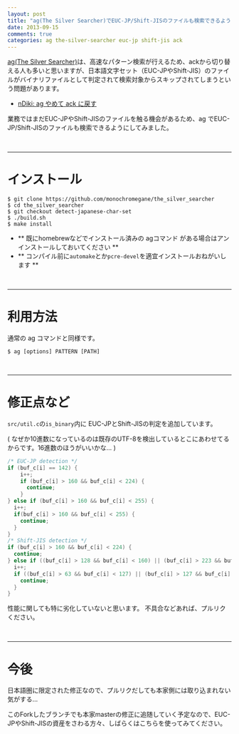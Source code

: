 ```yaml
---
layout: post
title: "ag(The Silver Searcher)でEUC-JP/Shift-JISのファイルも検索できるようにしてみた"
date: 2013-09-15
comments: true
categories: ag the-silver-searcher euc-jp shift-jis ack
---
```


[ag(The Silver Searcher)](https://github.com/ggreer/the_silver_searcher)は、高速なパターン検索が行えるため、ackから切り替える人も多いと思いますが、日本語文字セット（EUC-JPやShift-JIS）のファイルがバイナリファイルとして判定されて検索対象からスキップされてしまうという問題があります。

- [nDiki: ag やめて ack に戻す](http://www.naney.org/diki/d/2013-07-17-The-Silver-Searcher.html)

業務ではまだEUC-JPやShift-JISのファイルを触る機会があるため、ag でEUC-JP/Shift-JISのファイルも検索できるようにしてみました。

<br />
<hr />


# インストール

```console
$ git clone https://github.com/monochromegane/the_silver_searcher
$ cd the_silver_searcher
$ git checkout detect-japanese-char-set
$ ./build.sh
$ make install
```

- ** 既にhomebrewなどでインストール済みの agコマンド がある場合はアンインストールしておいてください **
- ** コンパイル前に`automake`とか`pcre-devel`を適宜インストールおねがいします **

<br />
<hr />

# 利用方法

通常の ag コマンドと同様です。

```console
$ ag [options] PATTERN [PATH]
```

<br />
<hr />

# 修正点など

`src/util.c`の`is_binary`内に EUC-JPとShift-JISの判定を追加しています。

( なぜか10進数になっているのは既存のUTF-8を検出しているとこにあわせてるからです。16進数のほうがいいかな... )

```c
/* EUC-JP detection */
if (buf_c[i] == 142) {
    i++;
    if (buf_c[i] > 160 && buf_c[i] < 224) {
      continue;
    }
} else if (buf_c[i] > 160 && buf_c[i] < 255) {
  i++;
  if(buf_c[i] > 160 && buf_c[i] < 255) {
    continue;
  }
}
/* Shift-JIS detection */
if (buf_c[i] > 160 && buf_c[i] < 224) {
  continue;
} else if ((buf_c[i] > 128 && buf_c[i] < 160) || (buf_c[i] > 223 && buf_c[i] < 240)) {
  i++;
  if ((buf_c[i] > 63 && buf_c[i] < 127) || (buf_c[i] > 127 && buf_c[i] < 253)) {
    continue;
  }
}
```

性能に関しても特に劣化していないと思います。
不具合などあれば、プルリクください。

<br />
<hr />

# 今後

日本語圏に限定された修正なので、プルリクだしても本家側には取り込まれない気がする…

このForkしたブランチでも本家masterの修正に追随していく予定なので、EUC-JPやShift-JISの資産をさわる方々、しばらくはこちらを使ってみてください。

